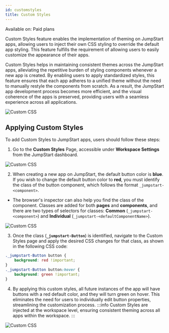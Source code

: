 ```yaml
---
id: customstyles
title: Custom Styles
---
```


<div className='badge badge--primary heading-badge'>Available on: Paid plans</div>

Custom Styles feature enables the implementation of theming on JumpStart apps, allowing users to inject their own CSS styling to override the default app styling. This feature fulfills the requirement of allowing users to easily customize the appearance of their apps.

Custom Styles helps in maintaining consistent themes across the JumpStart apps, alleviating the repetitive burden of styling components whenever a new app is created. By enabling users to apply standardized styles, this feature ensures that each app adheres to a unified theme without the need to manually restyle the components from scratch. As a result, the JumpStart app development process becomes more efficient, and the visual coherence of the apps is preserved, providing users with a seamless experience across all applications.

<div style={{textAlign: 'center'}}>

<img className="screenshot-full" src="/img/v2-beta/app-builder/customcss/customcss.gif" alt="Custom CSS" />

</div>

## Applying Custom Styles

To add Custom Styles to JumpStart apps, users should follow these steps:

1. Go to the **Custom Styles** Page, accessible under **Workspace Settings** from the JumpStart dashboard.
 <div style={{textAlign: 'center'}}>

 <img className="screenshot-full" src="/img/v2-beta/app-builder/customcss/settings.png" alt="Custom CSS" />

 </div>

2. When creating a new app on JumpStart, the default button color is **blue**. If you wish to change the default button color to **red**, you must identify the class of the button component, which follows the format `_jumpstart-<component>`.
 - The browser's inspector can also help you find the class of the component. Classes are added for both **pages** and **components**, and there are two types of selectors for classes: **Common** (`_jumpstart-<component>`) and **Individual** (`_jumpstart-<defaultComponentName>`).
 <div style={{textAlign: 'center'}}>

 <img className="screenshot-full" src="/img/v2-beta/app-builder/customcss/selectors.png" alt="Custom CSS" />

 </div>

3. Once the class (**`_jumpstart-Button`**) is identified, navigate to the Custom Styles page and apply the desired CSS changes for that class, as shown in the following CSS code:
 ```css
 ._jumpstart-Button button {
     background: red !important;
 }
 ._jumpstart-Button button:hover {
     background: green !important;
 }
 ```

4. By applying this custom styles, all future instances of the app will have buttons with a red default color, and they will turn green on hover. This eliminates the need for users to individually edit button properties, streamlining the customization process.
 :::info
 Custom Styles are injected at the workspace level, ensuring consistent theming across all apps within the workspace.
 :::

 <div style={{textAlign: 'center'}}>

 <img className="screenshot-full" src="/img/v2-beta/app-builder/customcss/styledapp.gif" alt="Custom CSS" />

 </div>